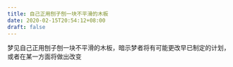```yaml
---
title: 自己正用刨子刨一块不平滑的木板
date: 2020-02-15T20:54:12+08:00
draft: false
---
```


梦见自己正用刨子刨一块不平滑的木板，暗示梦者将有可能更改早已制定的计划，或者在某一方面将做出改变